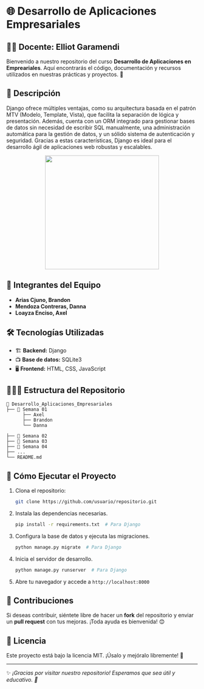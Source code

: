 # 🌐 Desarrollo de Aplicaciones Empresariales

## 🧑‍🏫 Docente: Elliot Garamendi


Bienvenido a nuestro repositorio del curso **Desarrollo de Aplicaciones en Empreariales**. Aquí encontrarás el código, documentación y recursos utilizados en nuestras prácticas y proyectos. 🚀

## 📌 Descripción

Django ofrece múltiples ventajas, como su arquitectura basada en el patrón MTV (Modelo, Template, Vista), que facilita la separación de lógica y presentación. Además, cuenta con un ORM integrado para gestionar bases de datos sin necesidad de escribir SQL manualmente, una administración automática para la gestión de datos, y un sólido sistema de autenticación y seguridad. Gracias a estas características, Django es ideal para el desarrollo ágil de aplicaciones web robustas y escalables.

<p align="center">
  <img src="https://console.kamatera.com/assets/images/os/os_django.png" width="300">
</p>


## 👥 Integrantes del Equipo

- **Arias Cjuno, Brandon**
- **Mendoza Contreras, Danna**
- **Loayza Enciso, Axel**


## 🛠 Tecnologías Utilizadas

- 🏗️ **Backend:** Django
- 📺 **Base de datos:** SQLite3
- 🖥️ **Frontend:** HTML, CSS, JavaScript

## 💂🏽‍♂️ Estructura del Repositorio

```
📎 Desarrollo_Aplicaciones_Empresariales
├── 📂 Semana 01 
      ├── Axel
      ├── Brandon
      └── Danna
      
├── 📂 Semana 02    
├── 📂 Semana 03
├── 📂 Semana 04
├── ...
└── README.md     
```

## 🚀 Cómo Ejecutar el Proyecto

1. Clona el repositorio:
   ```bash
   git clone https://github.com/usuario/repositorio.git
   ```
2. Instala las dependencias necesarias.
   ```bash
   pip install -r requirements.txt  # Para Django
   ```
3. Configura la base de datos y ejecuta las migraciones.
   ```bash
   python manage.py migrate  # Para Django
   ```
4. Inicia el servidor de desarrollo.
   ```bash
   python manage.py runserver  # Para Django
   ```
5. Abre tu navegador y accede a `http://localhost:8000`

## 📌 Contribuciones

Si deseas contribuir, siéntete libre de hacer un **fork** del repositorio y enviar un **pull request** con tus mejoras. ¡Toda ayuda es bienvenida! 😊

## 📄 Licencia

Este proyecto está bajo la licencia MIT. ¡Úsalo y mejóralo libremente! 📝

---

✨ *¡Gracias por visitar nuestro repositorio! Esperamos que sea útil y educativo. 🚀*

